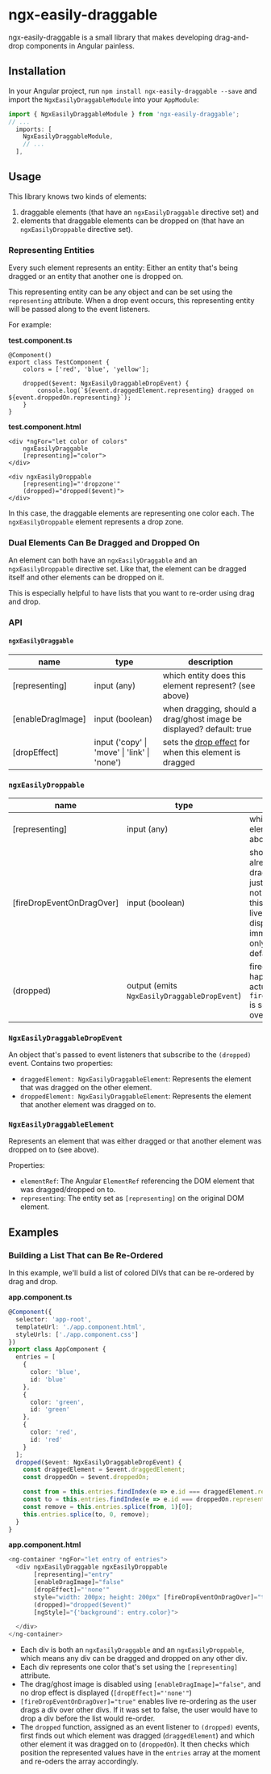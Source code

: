 # ngx-easily-draggable

ngx-easily-draggable is a small library that makes developing drag-and-drop components in Angular painless.

## Installation

In your Angular project, run `npm install ngx-easily-draggable --save` and import the `NgxEasilyDraggableModule`
into your `AppModule`:

```typescript
import { NgxEasilyDraggableModule } from 'ngx-easily-draggable';
// ...
  imports: [
    NgxEasilyDraggableModule,
    // ...
  ],
``` 
    

## Usage

This library knows two kinds of elements: 

1. draggable elements (that have an `ngxEasilyDraggable` directive set) and
2. elements that draggable elements can be dropped on (that have an `ngxEasilyDroppable` directive set).

### Representing Entities

Every such element represents an entity: Either an entity that's being dragged or an entity that another one
is dropped on.

This representing entity can be any object and can be set using the `representing` attribute. When a drop
event occurs, this representing entity will be passed along to the event listeners.

For example:

**test.component.ts**

    @Component()
    export class TestComponent {
        colors = ['red', 'blue', 'yellow'];
        
        dropped($event: NgxEasilyDraggableDropEvent) {
            console.log(`${event.draggedElement.representing} dragged on ${event.droppedOn.representing}`);
        }
    }
    
**test.component.html**

    <div *ngFor="let color of colors"
        ngxEasilyDraggable
        [representing]="color">
    </div>
    
    <div ngxEasilyDroppable
        [representing]="'dropzone'"
        (dropped)="dropped($event)">
    </div>
    
In this case, the draggable elements are representing one color each. The `ngxEasilyDroppable` element
represents a drop zone.

### Dual Elements Can Be Dragged and Dropped On

An element can both have an `ngxEasilyDraggable` and an `ngxEasilyDroppable` directive set. Like that, 
the element can be dragged itself and other elements can be dropped on it.

This is especially helpful to have lists that you want to re-order using drag and drop.

### API

#### `ngxEasilyDraggable`

| name           | type             | description
|----------------|------------------|------------------
| \[representing\] | input (any)           | which entity does this element represent? (see above)
| \[enableDragImage\] | input (boolean) | when dragging, should a drag/ghost image be displayed? default: true
| \[dropEffect\] | input ('copy' \| 'move' \| 'link' \| 'none') | sets the [drop effect](https://developer.mozilla.org/en-US/docs/Web/API/DataTransfer/dropEffect) for when this element is dragged

### `ngxEasilyDroppable`

| name           | type             | description
|----------------|------------------|------------------
| \[representing\] | input (any)           | which entity does this element represent? (see above)
| \[fireDropEventOnDragOver\] | input (boolean)           | should the drop event already be fired when a draggable element is just dragged over (and not yet dropped over) this element? Useful for live-reordering lists to display the changes immediately rather than only after dropping. default: false   
| \(dropped\) | output (emits `NgxEasilyDraggableDropEvent`)           | fired when a drop event happend (either an actual drop or, if `fireDropEventOnDragOver` is set to `true`, a drag over event).

### `NgxEasilyDraggableDropEvent`
An object that's passed to event listeners that subscribe to the `(dropped)` event. Contains two properties:

* `draggedElement: NgxEasilyDraggableElement`: Represents the element that was dragged on the other element.
* `droppedElement: NgxEasilyDraggableElement`: Represents the element that another element was dragged on to.


### `NgxEasilyDraggableElement`
Represents an element that was either dragged or that another element was dropped on to (see above).

Properties:

* `elementRef`: The Angular `ElementRef` referencing the DOM element that was dragged/dropped on to.
* `representing`: The entity set as `[representing]` on the original DOM element. 

## Examples

### Building a List That can Be Re-Ordered

In this example, we'll build a list of colored DIVs that can be re-ordered by drag and drop.

**app.component.ts**

```typescript
@Component({
  selector: 'app-root',
  templateUrl: './app.component.html',
  styleUrls: ['./app.component.css']
})
export class AppComponent {
  entries = [
    {
      color: 'blue',
      id: 'blue'
    },
    {
      color: 'green',
      id: 'green'
    },
    {
      color: 'red',
      id: 'red'
    }
  ];
  dropped($event: NgxEasilyDraggableDropEvent) {
    const draggedElement = $event.draggedElement;
    const droppedOn = $event.droppedOn;

    const from = this.entries.findIndex(e => e.id === draggedElement.representing.id);
    const to = this.entries.findIndex(e => e.id === droppedOn.representing.id);
    const remove = this.entries.splice(from, 1)[0];
    this.entries.splice(to, 0, remove);
  }
}
```

**app.component.html**
```typescript
<ng-container *ngFor="let entry of entries">
  <div ngxEasilyDraggable ngxEasilyDroppable
       [representing]="entry"
       [enableDragImage]="false"
       [dropEffect]="'none'"
       style="width: 200px; height: 200px" [fireDropEventOnDragOver]="true"
       (dropped)="dropped($event)"
       [ngStyle]="{'background': entry.color}">

  </div>
</ng-container>
```

* Each div is both an `ngxEasilyDraggable` and an `ngxEasilyDroppable`, which means any div can be dragged
  and dropped on any other div.
* Each div represents one color that's set using the `[representing]` attribute.
* The drag/ghost image is disabled using `[enableDragImage]="false"`, and no drop effect is displayed 
  (`[dropEffect]="'none'"`)
* `[fireDropEventOnDragOver]="true"` enables live re-ordering as the user drags a div over other divs. If 
  it was set to false, the user would have to drop a div before the list would re-order.
* The `dropped` function, assigned as an event listener to `(dropped)` events, first finds out which element
  was dragged (`draggedElement`) and which other element it was dragged on to (`droppedOn`). It then checks
  which position the represented values have in the `entries` array at the moment and re-oders the array
  accordingly.
